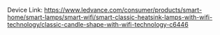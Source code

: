 Device Link: https://www.ledvance.com/consumer/products/smart-home/smart-lamps/smart-wifi/smart-classic-heatsink-lamps-with-wifi-technology/classic-candle-shape-with-wifi-technology-c6446